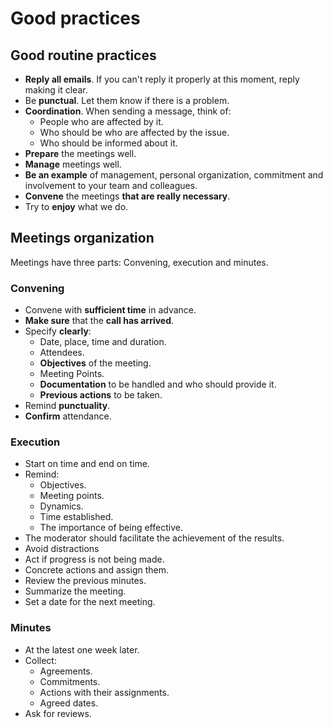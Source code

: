 # Good practices

## Good routine practices

- **Reply all emails**. If you can't reply it properly at this moment, reply making it clear.
- Be **punctual**. Let them know if there is a problem.
- **Coordination**. When sending a message, think of: 
    - People who are affected by it.
    - Who should be who are affected by the issue.
    - Who should be informed about it.
- **Prepare** the meetings well.
- **Manage** meetings well.
- **Be an example** of management, personal organization, commitment and involvement to your team and colleagues.
- **Convene** the meetings **that are really necessary**.
- Try to **enjoy** what we do.

## Meetings organization 

Meetings have three parts: Convening, execution and minutes. 

### Convening

- Convene with **sufficient time** in advance.
- **Make sure** that the **call has arrived**.
- Specify **clearly**:
    - Date, place, time and duration.
    - Attendees.
    - **Objectives** of the meeting.
    - Meeting Points.
    - **Documentation** to be handled and who should provide it.
    - **Previous actions** to be taken.
- Remind **punctuality**.
- **Confirm** attendance.

### Execution

- Start on time and end on time.
- Remind: 
    - Objectives.
    - Meeting points.
    - Dynamics.
    - Time established.
    - The importance of being effective.
- The moderator should facilitate the achievement of the results.
- Avoid distractions 
- Act if progress is not being made.
- Concrete actions and assign them.
- Review the previous minutes.
- Summarize the meeting.
- Set a date for the next meeting.

### Minutes

- At the latest one week later.
- Collect: 
    - Agreements.
    - Commitments.
    - Actions with their assignments. 
    - Agreed dates.
- Ask for reviews.
